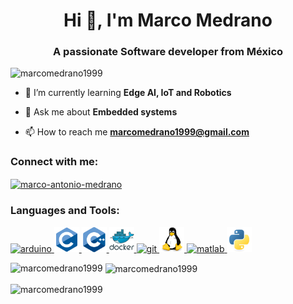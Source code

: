 <h1 align="center">Hi 👋, I'm Marco Medrano</h1>
<h3 align="center">A passionate Software developer from México</h3>

<p align="left"> <img src="https://komarev.com/ghpvc/?username=marcomedrano1999&label=Profile%20views&color=0e75b6&style=flat" alt="marcomedrano1999" /> </p>

- 🌱 I’m currently learning **Edge AI, IoT and Robotics**

- 💬 Ask me about **Embedded systems**

- 📫 How to reach me **marcomedrano1999@gmail.com**

<h3 align="left">Connect with me:</h3>
<p align="left">
<a href="https://linkedin.com/in/marco-antonio-medrano" target="blank"><img align="center" src="https://raw.githubusercontent.com/rahuldkjain/github-profile-readme-generator/master/src/images/icons/Social/linked-in-alt.svg" alt="marco-antonio-medrano" height="30" width="40" /></a>
</p>

<h3 align="left">Languages and Tools:</h3>
<p align="left"> <a href="https://www.arduino.cc/" target="_blank" rel="noreferrer"> <img src="https://cdn.worldvectorlogo.com/logos/arduino-1.svg" alt="arduino" width="40" height="40"/> </a> <a href="https://www.cprogramming.com/" target="_blank" rel="noreferrer"> <img src="https://raw.githubusercontent.com/devicons/devicon/master/icons/c/c-original.svg" alt="c" width="40" height="40"/> </a> <a href="https://www.w3schools.com/cpp/" target="_blank" rel="noreferrer"> <img src="https://raw.githubusercontent.com/devicons/devicon/master/icons/cplusplus/cplusplus-original.svg" alt="cplusplus" width="40" height="40"/> </a> <a href="https://www.docker.com/" target="_blank" rel="noreferrer"> <img src="https://raw.githubusercontent.com/devicons/devicon/master/icons/docker/docker-original-wordmark.svg" alt="docker" width="40" height="40"/> </a> <a href="https://git-scm.com/" target="_blank" rel="noreferrer"> <img src="https://www.vectorlogo.zone/logos/git-scm/git-scm-icon.svg" alt="git" width="40" height="40"/> </a> <a href="https://www.linux.org/" target="_blank" rel="noreferrer"> <img src="https://raw.githubusercontent.com/devicons/devicon/master/icons/linux/linux-original.svg" alt="linux" width="40" height="40"/> </a> <a href="https://www.mathworks.com/" target="_blank" rel="noreferrer"> <img src="https://upload.wikimedia.org/wikipedia/commons/2/21/Matlab_Logo.png" alt="matlab" width="40" height="40"/> </a> <a href="https://www.python.org" target="_blank" rel="noreferrer"> <img src="https://raw.githubusercontent.com/devicons/devicon/master/icons/python/python-original.svg" alt="python" width="40" height="40"/> </a> </p>

<p><img align="left" src="https://github-readme-stats.vercel.app/api/top-langs?username=marcomedrano1999&show_icons=true&locale=en&layout=compact" alt="marcomedrano1999" /></p>

<p>&nbsp;<img align="center" src="https://github-readme-stats.vercel.app/api?username=marcomedrano1999&show_icons=true&locale=en" alt="marcomedrano1999" /></p>

<p><img align="center" src="https://github-readme-streak-stats.herokuapp.com/?user=marcomedrano1999&" alt="marcomedrano1999" /></p>
